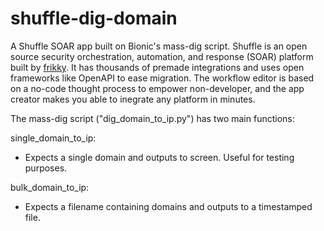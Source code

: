 # shuffle-dig-domain
A Shuffle SOAR app built on Bionic's mass-dig script. Shuffle is an open source security orchestration, automation, and response (SOAR) platform built by [frikky](https://github.com/frikky). It has thousands of premade integrations and uses open frameworks like OpenAPI to ease migration. The workflow editor is based on a no-code thought process to empower non-developer, and the app creator makes you able to inegrate any platform in minutes. 

The mass-dig script ("dig_domain_to_ip.py") has two main functions:

single_domain_to_ip:
 - Expects a single domain and outputs to screen. Useful for testing purposes.
 
bulk_domain_to_ip:
 - Expects a filename containing domains and outputs to a timestamped file.
